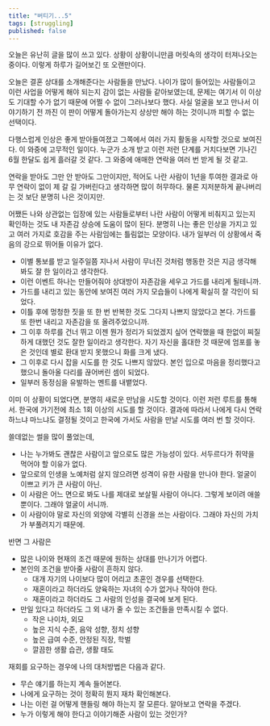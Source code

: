 ```yaml
---
title: "버티기...5"
tags: [struggling]
published: false
---
```


오늘은 유난히 글을 많이 쓰고 있다. 상황이 상황이니만큼 머릿속의 생각이 터져나오는 중이다. 이렇게 하루가 길어보긴 또 오랜만이다.

오늘은 결혼 상대를 소개해준다는 사람들을 만났다. 나이가 많이 들어있는 사람들이고 이런 사업을 어떻게 해야 되는지 감이 없는 사람들 같아보였는데, 문제는 여기서 이 이상도 기대할 수가 없기 때문에 어쩔 수 없이 그러나보다 했다. 사실 얼굴을 보고 만나서 이야기하기 전 까진 이 판이 어떻게 돌아가는지 상상만 해야 하는 것이니까 피할 수 없는 선택이다.

다행스럽게 인상은 좋게 받아들여졌고 그쪽에서 여러 가지 활동을 시작할 것으로 보여진다. 이 와중에 고무적인 일이다. 누군가 소개 받고 이런 저런 단계를 거치다보면 기나긴 6월 한달도 쉽게 흘러갈 것 같다. 그 와중에 애매한 연락을 여러 번 받게 될 것 같고.

연락을 받아도 그만 안 받아도 그만이지만, 적어도 나란 사람이 1년을 투여한 결과로 아무 연락이 없이 제 갈 길 가버린다고 생각하면 많이 허무하다. 물론 지저분하게 끝나버리는 것 보단 분명히 나은 것이지만.

어쨌든 나와 상관없는 입장에 있는 사람들로부터 나란 사람이 어떻게 비춰지고 있는지 확인하는 것도 내 자존감 상승에 도움이 많이 된다. 분명히 나는 좋은 인상을 가지고 있고 여러 가지로 호감을 주는 사람임에는 틀림없는 모양이다. 내가 일부러 이 상황에서 죽음의 강으로 뛰어들 이유가 없다.

- 이별 통보를 받고 일주일쯤 지나서 사람이 무너진 것처럼 행동한 것은 지금 생각해봐도 잘 한 일이라고 생각한다.
- 이런 이벤트 하나는 만들어줘야 상대방이 자존감을 세우고 가드를 내리게 될테니까.
- 가드를 내리고 있는 동안에 보여진 여러 가지 모습들이 나에게 확실히 잘 각인이 되었다.
- 이틀 후에 멍청한 짓을 또 한 번 반복한 것도 그다지 나쁘지 않았다고 본다. 가드를 또 한번 내리고 자존감을 또 올려주었으니까.
- 그 이후 하루를 건너 뛰고 이젠 뭔가 정리가 되었겠지 싶어 연락했을 때 한없이 찌질하게 대했던 것도 잘한 일이라고 생각한다. 자기 자신을 홀대한 것 때문에 엄포를 놓은 것인데 별로 환대 받지 못했으니 화를 크게 냈다.
- 그 이후로 다시 잡을 시도를 한 것도 나쁘지 않았다. 본인 입으로 마음을 정리했다고 했으니 돌아올 다리를 끊어버린 셈이 되었다.
- 일부러 동정심을 유발하는 멘트를 내뱉었다.

이미 이 상황이 되었다면, 분명히 새로운 만남을 시도할 것이다. 이런 저런 루트를 통해서. 한국에 가기전에 최소 1회 이상의 시도를 할 것이다. 결과에 따라서 나에게 다시 연락하느냐 마느냐도 결정될 것이고 한국에 가서도 사람을 만날 시도를 여러 번 할 것이다.

쓸데없는 썰을 많이 풀었는데,
- 나는 누가봐도 괜찮은 사람이고 앞으로도 많은 가능성이 있다. 서두르다가 쥐약을 먹어야 할 이유가 없다.
- 앞으로의 인생을 노예처럼 살지 않으려면 성격이 유한 사람을 만나야 한다. 얼굴이 이쁘고 키가 큰 사람이 아닌.
- 이 사람은 어느 면으로 봐도 나를 제대로 보살필 사람이 아니다. 그렇게 보이려 애쓸 뿐이다. 그래야 얼굴이 서니까.
- 이 사람이야 말로 자신의 외양에 각별히 신경을 쓰는 사람이다. 그래야 자신의 가치가 부풀려지기 때문에. 

반면 그 사람은
- 많은 나이와 현재의 조건 때문에 원하는 상대를 만나기가 어렵다.
- 본인의 조건을 받아줄 사람이 흔하지 않다.
  - 대개 자기의 나이보다 많이 어리고 초혼인 경우를 선택한다.
  - 재혼이라고 하더라도 양육하는 자녀의 수가 없거나 작아야 한다.
  - 재혼이라고 하더라도 그 사람의 인성을 결국에 보게 된다.
- 만일 있다고 하더라도 그 외 내가 줄 수 있는 조건들을 만족시킬 수 없다.
  - 작은 나이차, 외모
  - 높은 지식 수준, 음악 성향, 정치 성향
  - 높은 급여 수준, 안정된 직장, 학벌
  - 깔끔한 생활 습관, 생활 태도

재회를 요구하는 경우에 나의 대처방법은 다음과 같다. 
- 무슨 얘기를 하는지 계속 들어본다. 
- 나에게 요구하는 것이 정확히 뭔지 재차 확인해본다.
- 나는 이런 걸 어떻게 핸들링 해야 하는지 잘 모른다. 알아보고 연락을 주겠다.
- 누가 이렇게 해야 한다고 이야기해준 사람이 있는 것인가?


